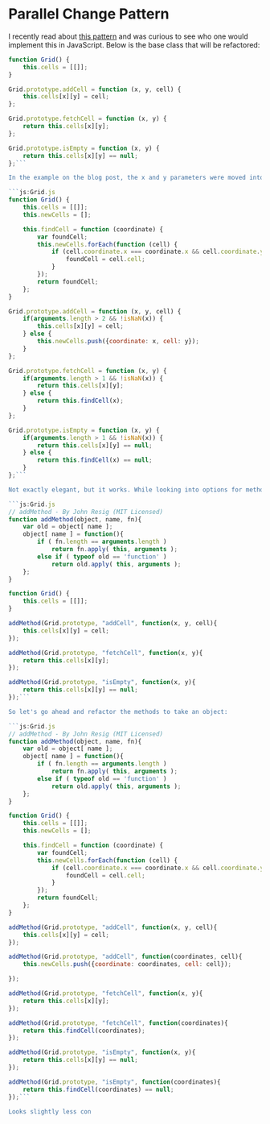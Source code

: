 Parallel Change Pattern
===========
I recently read about [this pattern](http://martinfowler.com/bliki/ParallelChange.html) and was curious to see who one would implement this in JavaScript. Below is the base class that will be refactored:

```js:Grid.js
function Grid() {
    this.cells = [[]];
}

Grid.prototype.addCell = function (x, y, cell) {
    this.cells[x][y] = cell;
};

Grid.prototype.fetchCell = function (x, y) {
    return this.cells[x][y];
};

Grid.prototype.isEmpty = function (x, y) {
    return this.cells[x][y] == null;
};```

In the example on the blog post, the x and y parameters were moved into a Coordinate object and the methods in question simply overloaded. However we don't have this luxury in JavaScript. The simplest thing to do would be to check the arguments being passed into the individual methods, so here's what that might look like:

```js:Grid.js
function Grid() {
    this.cells = [[]];
    this.newCells = [];

    this.findCell = function (coordinate) {
        var foundCell;
        this.newCells.forEach(function (cell) {
            if (cell.coordinate.x === coordinate.x && cell.coordinate.y === coordinate.y) {
                foundCell = cell.cell;
            }
        });
        return foundCell;
    };
}

Grid.prototype.addCell = function (x, y, cell) {
    if(arguments.length > 2 && !isNaN(x)) {
        this.cells[x][y] = cell;
    } else {
        this.newCells.push({coordinate: x, cell: y});
    }
};

Grid.prototype.fetchCell = function (x, y) {
    if(arguments.length > 1 && !isNaN(x)) {
        return this.cells[x][y];
    } else {
        return this.findCell(x);
    }
};

Grid.prototype.isEmpty = function (x, y) {
    if(arguments.length > 1 && !isNaN(x)) {
        return this.cells[x][y] == null;
    } else {
        return this.findCell(x) == null;
    }
};```

Not exactly elegant, but it works. While looking into options for method overloading I found [this post by John Resig](http://ejohn.org/blog/javascript-method-overloading/). Using his approach here's what the original Grid class would look like:

```js:Grid.js
// addMethod - By John Resig (MIT Licensed)
function addMethod(object, name, fn){
    var old = object[ name ];
    object[ name ] = function(){
        if ( fn.length == arguments.length )
            return fn.apply( this, arguments );
        else if ( typeof old == 'function' )
            return old.apply( this, arguments );
    };
}

function Grid() {
    this.cells = [[]];
}

addMethod(Grid.prototype, "addCell", function(x, y, cell){
    this.cells[x][y] = cell;
});

addMethod(Grid.prototype, "fetchCell", function(x, y){
    return this.cells[x][y];
});

addMethod(Grid.prototype, "isEmpty", function(x, y){
    return this.cells[x][y] == null;
});```

So let's go ahead and refactor the methods to take an object:

```js:Grid.js
// addMethod - By John Resig (MIT Licensed)
function addMethod(object, name, fn){
    var old = object[ name ];
    object[ name ] = function(){
        if ( fn.length == arguments.length )
            return fn.apply( this, arguments );
        else if ( typeof old == 'function' )
            return old.apply( this, arguments );
    };
}

function Grid() {
    this.cells = [[]];
    this.newCells = [];

    this.findCell = function (coordinate) {
        var foundCell;
        this.newCells.forEach(function (cell) {
            if (cell.coordinate.x === coordinate.x && cell.coordinate.y === coordinate.y) {
                foundCell = cell.cell;
            }
        });
        return foundCell;
    };
}

addMethod(Grid.prototype, "addCell", function(x, y, cell){
    this.cells[x][y] = cell;
});

addMethod(Grid.prototype, "addCell", function(coordinates, cell){
    this.newCells.push({coordinate: coordinates, cell: cell});

});

addMethod(Grid.prototype, "fetchCell", function(x, y){
    return this.cells[x][y];
});

addMethod(Grid.prototype, "fetchCell", function(coordinates){
    return this.findCell(coordinates);
});

addMethod(Grid.prototype, "isEmpty", function(x, y){
    return this.cells[x][y] == null;
});

addMethod(Grid.prototype, "isEmpty", function(coordinates){
    return this.findCell(coordinates) == null;
});```

Looks slightly less con